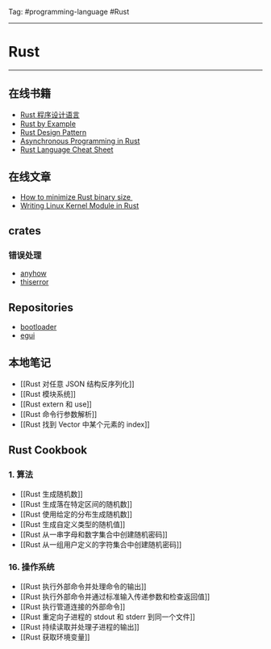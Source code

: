 Tag: #programming-language #Rust 

---

# Rust

---

## 在线书籍

-  [Rust 程序设计语言](https://rustwiki.org/zh-CN/book/title-page.html#rust-%E7%A8%8B%E5%BA%8F%E8%AE%BE%E8%AE%A1%E8%AF%AD%E8%A8%80)
-  [Rust by Example](https://doc.rust-lang.org/rust-by-example/print.html)
-  [Rust Design Pattern](https://rust-unofficial.github.io/patterns/)
-  [Asynchronous Programming in Rust](https://rust-lang.github.io/async-book/01_getting_started/01_chapter.html)
-  [Rust Language Cheat Sheet](https://cheats.rs/)

## 在线文章

-  [How to minimize Rust binary size ](https://github.com/johnthagen/min-sized-rust)
-  [Writing Linux Kernel Module in Rust](https://www.linuxfoundation.org/webinars/writing-linux-kernel-modules-in-rust)

## crates
### 错误处理
- [anyhow](https://crates.io/crates/anyhow)
- [thiserror](https://crates.io/crates/thiserror)

## Repositories

- [bootloader](https://github.com/rust-osdev/bootloader)
- [egui](https://github.com/emilk/egui)

## 本地笔记

- [[Rust 对任意 JSON 结构反序列化]]
- [[Rust 模块系统]]
- [[Rust extern 和 use]]
- [[Rust 命令行参数解析]]
- [[Rust 找到 Vector 中某个元素的 index]]

## Rust Cookbook

### 1. 算法

 - [[Rust 生成随机数]]
 - [[Rust 生成落在特定区间的随机数]]
 - [[Rust 使用给定的分布生成随机数]]
 - [[Rust 生成自定义类型的随机值]]
 - [[Rust 从一串字母和数字集合中创建随机密码]]
 - [[Rust 从一组用户定义的字符集合中创建随机密码]]

### 16. 操作系统

- [[Rust 执行外部命令并处理命令的输出]]
- [[Rust 执行外部命令并通过标准输入传递参数和检查返回值]]
- [[Rust 执行管道连接的外部命令]]
- [[Rust 重定向子进程的 stdout 和 stderr 到同一个文件]]
- [[Rust 持续读取并处理子进程的输出]]
- [[Rust 获取环境变量]]